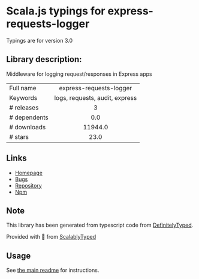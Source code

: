 
# Scala.js typings for express-requests-logger

Typings are for version 3.0

## Library description:
Middleware for logging request/responses in Express apps

|                    |                 |
| ------------------ | :-------------: |
| Full name          | express-requests-logger |
| Keywords           | logs, requests, audit, express |
| # releases         | 3 |
| # dependents       | 0.0 |
| # downloads        | 11944.0 |
| # stars            | 23.0 |

## Links
- [Homepage](https://github.com/ugolas/express-request-logger#readme)
- [Bugs](https://github.com/ugolas/express-request-logger/issues)
- [Repository](https://github.com/ugolas/express-request-logger)
- [Npm](https://www.npmjs.com/package/express-requests-logger)
    


## Note
This library has been generated from typescript code from [DefinitelyTyped](https://definitelytyped.org).

Provided with :purple_heart: from [ScalablyTyped](https://github.com/oyvindberg/ScalablyTyped)

## Usage
See [the main readme](../../readme.md) for instructions.


